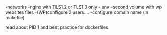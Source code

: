 -networks
-nginx with TLS1.2 or TLS1.3 only
-.env
-second volume with wp websites files
-(WP)configure 2 users....
-configure domain name (in makefile)

read about PID 1 and best practice for dockerfiles